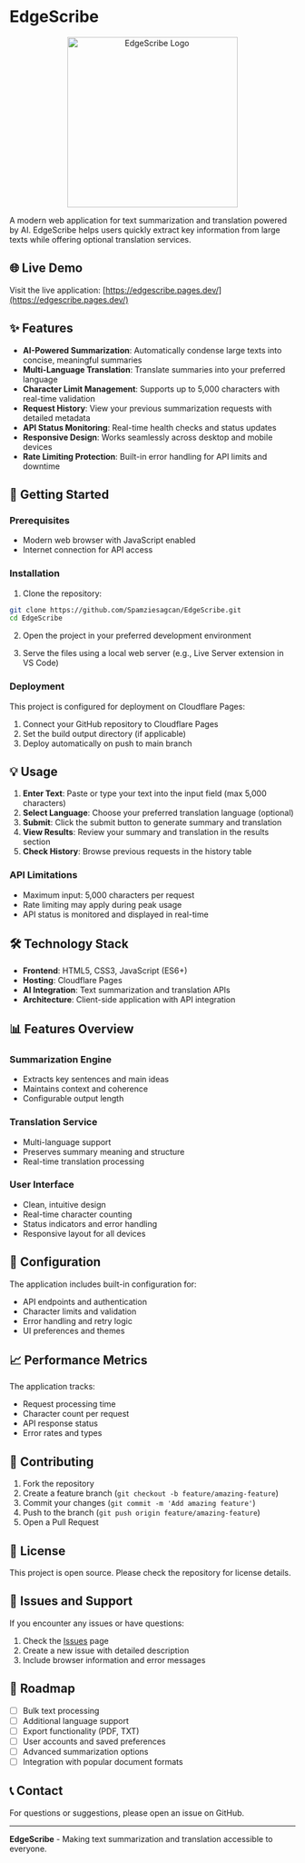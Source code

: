 # EdgeScribe

<div align="center">
  <img src="(https://github.com/Spamziesagcan/EdgeScribe/blob/main/assets/preview.webp)" alt="EdgeScribe Logo" width="300"/>
</div>

A modern web application for text summarization and translation powered by AI. EdgeScribe helps users quickly extract key information from large texts while offering optional translation services.

## 🌐 Live Demo

Visit the live application: [https://edgescribe.pages.dev/](https://edgescribe.pages.dev/)

## ✨ Features

- **AI-Powered Summarization**: Automatically condense large texts into concise, meaningful summaries
- **Multi-Language Translation**: Translate summaries into your preferred language
- **Character Limit Management**: Supports up to 5,000 characters with real-time validation
- **Request History**: View your previous summarization requests with detailed metadata
- **API Status Monitoring**: Real-time health checks and status updates
- **Responsive Design**: Works seamlessly across desktop and mobile devices
- **Rate Limiting Protection**: Built-in error handling for API limits and downtime

## 🚀 Getting Started

### Prerequisites

- Modern web browser with JavaScript enabled
- Internet connection for API access

### Installation

1. Clone the repository:
```bash
git clone https://github.com/Spamziesagcan/EdgeScribe.git
cd EdgeScribe
```

2. Open the project in your preferred development environment

3. Serve the files using a local web server (e.g., Live Server extension in VS Code)

### Deployment

This project is configured for deployment on Cloudflare Pages:

1. Connect your GitHub repository to Cloudflare Pages
2. Set the build output directory (if applicable)
3. Deploy automatically on push to main branch

## 💡 Usage

1. **Enter Text**: Paste or type your text into the input field (max 5,000 characters)
2. **Select Language**: Choose your preferred translation language (optional)
3. **Submit**: Click the submit button to generate summary and translation
4. **View Results**: Review your summary and translation in the results section
5. **Check History**: Browse previous requests in the history table

### API Limitations

- Maximum input: 5,000 characters per request
- Rate limiting may apply during peak usage
- API status is monitored and displayed in real-time

## 🛠️ Technology Stack

- **Frontend**: HTML5, CSS3, JavaScript (ES6+)
- **Hosting**: Cloudflare Pages
- **AI Integration**: Text summarization and translation APIs
- **Architecture**: Client-side application with API integration

## 📊 Features Overview

### Summarization Engine
- Extracts key sentences and main ideas
- Maintains context and coherence
- Configurable output length

### Translation Service
- Multi-language support
- Preserves summary meaning and structure
- Real-time translation processing

### User Interface
- Clean, intuitive design
- Real-time character counting
- Status indicators and error handling
- Responsive layout for all devices

## 🔧 Configuration

The application includes built-in configuration for:
- API endpoints and authentication
- Character limits and validation
- Error handling and retry logic
- UI preferences and themes

## 📈 Performance Metrics

The application tracks:
- Request processing time
- Character count per request
- API response status
- Error rates and types

## 🤝 Contributing

1. Fork the repository
2. Create a feature branch (`git checkout -b feature/amazing-feature`)
3. Commit your changes (`git commit -m 'Add amazing feature'`)
4. Push to the branch (`git push origin feature/amazing-feature`)
5. Open a Pull Request

## 📝 License

This project is open source. Please check the repository for license details.

## 🐛 Issues and Support

If you encounter any issues or have questions:

1. Check the [Issues](https://github.com/Spamziesagcan/EdgeScribe/issues) page
2. Create a new issue with detailed description
3. Include browser information and error messages

## 🚀 Roadmap

- [ ] Bulk text processing
- [ ] Additional language support
- [ ] Export functionality (PDF, TXT)
- [ ] User accounts and saved preferences
- [ ] Advanced summarization options
- [ ] Integration with popular document formats

## 📞 Contact

For questions or suggestions, please open an issue on GitHub.

---

**EdgeScribe** - Making text summarization and translation accessible to everyone.
